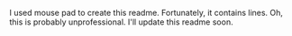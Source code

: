I used mouse pad to create this readme. Fortunately, it contains lines. Oh, this is probably unprofessional. I'll update this readme soon.
